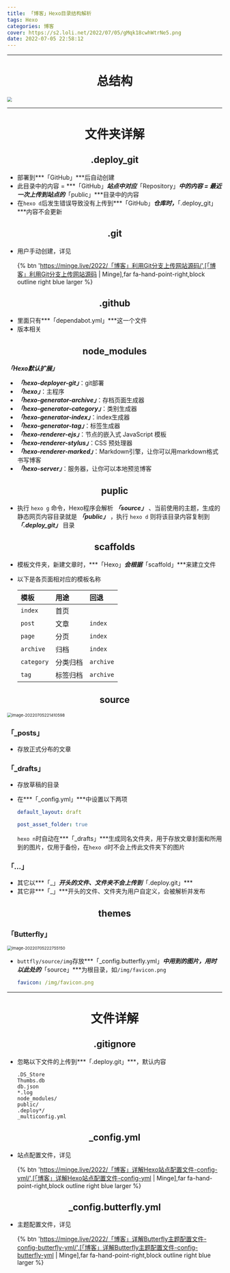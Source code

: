 ```yaml
---
title: 「博客」Hexo目录结构解析
tags: Hexo
categories: 博客
cover: https://s2.loli.net/2022/07/05/gMqk18cwhWtrNe5.png
date: 2022-07-05 22:58:12
---
```






---

# <center>总结构

<img src="https://s2.loli.net/2022/07/05/HiGltkyRnspdaBe.png" style="zoom:67%;" />

---

# <center>文件夹详解

## <center>.deploy_git

- 部署到***「GitHub」***后自动创建
- 此目录中的内容 = ***「GitHub」***站点中对应***「Repository」***中的内容 = 最近一次上传到站点的***「public」***目录中的内容
- 在`hexo d`后发生错误导致没有上传到***「GitHub」***仓库时，***「.deploy_git」***内容不会更新

## <center>.git

- 用户手动创建，详见

  {% btn 'https://minge.live/2022/「博客」利用Git分支上传网站源码/',[「博客」利用Git分支上传网站源码 | Minge],far fa-hand-point-right,block outline right blue larger %}

## <center>.github

- 里面只有***「dependabot.yml」***这一个文件
- 版本相关

## <center>node_modules

***「Hexo默认扩展」***

- ***「hexo-deployer-git」***：git部署
- ***「hexo」***：主程序
- ***「hexo-generator-archive」***：存档页面生成器
- ***「hexo-generator-category」***：类别生成器
- ***「hexo-generator-index」***：index生成器
- ***「hexo-generator-tag」***：标签生成器
- ***「hexo-renderer-ejs」***：节点的嵌入式 JavaScript 模板
- ***「hexo-renderer-stylus」***：CSS 预处理器
- ***「hexo-renderer-marked」***：Markdown引擎，让你可以用markdown格式书写博客
- ***「hexo-server」***：服务器，让你可以本地预览博客

## <center>puplic

- 执行 `hexo g` 命令，Hexo程序会解析 ***「source」*** 、当前使用的主题，生成的静态网页内容目录就是 ***「public」*** ，执行 `hexo d` 则将该目录内容复制到 ***「.deploy_git」*** 目录

## <center>scaffolds

- 模板文件夹，新建文章时，***「Hexo」***会根据***「scaffold」***来建立文件

- 以下是各页面相对应的模板名称

  | 模板       | 用途     | 回退      |
  | :--------- | :------- | :-------- |
  | `index`    | 首页     |           |
  | `post`     | 文章     | `index`   |
  | `page`     | 分页     | `index`   |
  | `archive`  | 归档     | `index`   |
  | `category` | 分类归档 | `archive` |
  | `tag`      | 标签归档 | `archive` |

## <center>source

<img src="https://s2.loli.net/2022/07/05/ytrpliKdCM9v6Af.png" alt="image-20220705221410598" style="zoom:67%;" />

### 「_posts」

- 存放正式分布的文章

### 「_drafts」

- 存放草稿的目录

- 在***「_config.yml」***中设置以下两项

  ~~~yaml
  default_layout: draft
  ~~~

  ~~~yaml
  post_asset_folder: true
  ~~~

  `hexo n`时自动在***「_drafts」***生成同名文件夹，用于存放文章封面和所用到的图片，仅用于备份，在`hexo d`时不会上传此文件夹下的图片

### 「...」

- 其它以***「_」***开头的文件、文件夹不会上传到***「.deploy.git」***
- 其它非***「_」***开头的文件、文件夹为用户自定义，会被解析并发布

## <center>themes

### 「Butterfly」

<img src="https://s2.loli.net/2022/07/05/2Cuakv1QPtzRHpN.png" alt="image-20220705222755150" style="zoom:67%;" />

- `buttfly/source/img`存放***「_config.butterfly.yml」***中用到的图片，用时以此处的***「source」***为根目录，如`/img/favicon.png`

  ~~~yaml
  favicon: /img/favicon.png
  ~~~

---

# <center>文件详解

## <center>.gitignore

- 忽略以下文件的上传到***「.deploy.git」***，默认内容

  ~~~
  .DS_Store
  Thumbs.db
  db.json
  *.log
  node_modules/
  public/
  .deploy*/
  _multiconfig.yml
  ~~~

## <center>_config.yml

- 站点配置文件，详见

  {% btn 'https://minge.live/2022/「博客」详解Hexo站点配置文件-config-yml/',[「博客」详解Hexo站点配置文件-config-yml | Minge],far fa-hand-point-right,block outline right blue larger %}

## <center>_config.butterfly.yml

- 主题配置文件，详见

  {% btn 'https://minge.live/2022/「博客」详解Butterfly主题配置文件-config-butterfly-yml/',[「博客」详解Butterfly主题配置文件-config-butterfly-yml | Minge],far fa-hand-point-right,block outline right blue larger %}

